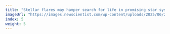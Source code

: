 ```yaml
---
title: "Stellar flares may hamper search for life in promising star system"
imageUrl: "https://images.newscientist.com/wp-content/uploads/2025/06/23102406/SEI_256222611.jpg?width=788"
index: 5
weight: 5
---
```

